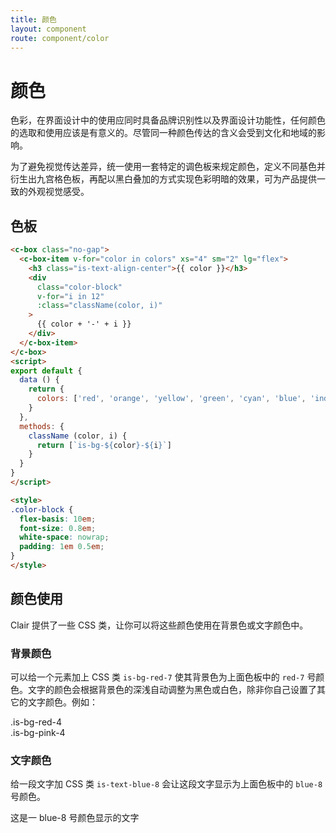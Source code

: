 ```yaml
---
title: 颜色
layout: component
route: component/color
---
```


# 颜色

色彩，在界面设计中的使用应同时具备品牌识别性以及界面设计功能性，任何颜色的选取和使用应该是有意义的。尽管同一种颜色传达的含义会受到文化和地域的影响。

为了避免视觉传达差异，统一使用一套特定的调色板来规定颜色，定义不同基色并衍生出九宫格色板，再配以黑白叠加的方式实现色彩明暗的效果，可为产品提供一致的外观视觉感受。

## 色板

```html
<c-box class="no-gap">
  <c-box-item v-for="color in colors" xs="4" sm="2" lg="flex">
    <h3 class="is-text-align-center">{{ color }}</h3>
    <div
      class="color-block"
      v-for="i in 12"
      :class="className(color, i)"
    >
      {{ color + '-' + i }}
    </div>
  </c-box-item>
</c-box>
<script>
export default {
  data () {
    return {
      colors: ['red', 'orange', 'yellow', 'green', 'cyan', 'blue', 'indigo', 'purple', 'pink', 'gray']
    }
  },
  methods: {
    className (color, i) {
      return [`is-bg-${color}-${i}`]
    }
  }
}
</script>

<style>
.color-block {
  flex-basis: 10em;
  font-size: 0.8em;
  white-space: nowrap;
  padding: 1em 0.5em;
}
</style>
```

## 颜色使用

Clair 提供了一些 CSS 类，让你可以将这些颜色使用在背景色或文字颜色中。

### 背景颜色

可以给一个元素加上 CSS 类 `is-bg-red-7` 使其背景色为上面色板中的 `red-7` 号颜色。文字的颜色会根据背景色的深浅自动调整为黑色或白色，除非你自己设置了其它的文字颜色。例如：

<div class="c-box">
  <div class="c-box__item is-offset-1 is-bg-red-4">.is-bg-red-4</div>
  <div class="c-box__item is-bg-pink-4">.is-bg-pink-4</div>
</div>

### 文字颜色

给一段文字加 CSS 类 `is-text-blue-8` 会让这段文字显示为上面色板中的 `blue-8` 号颜色。

<p class="is-text-blue-8">这是一 blue-8 号颜色显示的文字</p>


